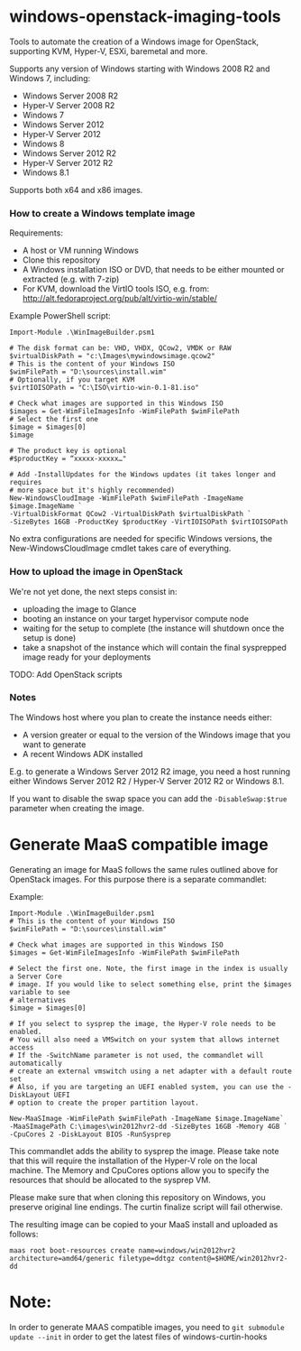 windows-openstack-imaging-tools
===============================

Tools to automate the creation of a Windows image for OpenStack, supporting KVM, Hyper-V, ESXi, baremetal and more.

Supports any version of Windows starting with Windows 2008 R2 and Windows 7, including:

* Windows Server 2008 R2
* Hyper-V Server 2008 R2
* Windows 7
* Windows Server 2012
* Hyper-V Server 2012
* Windows 8
* Windows Server 2012 R2
* Hyper-V Server 2012 R2
* Windows 8.1

Supports both x64 and x86 images.

### How to create a Windows template image

Requirements:

* A host or VM running Windows 
* Clone this repository
* A Windows installation ISO or DVD, that needs to be either mounted or extracted (e.g. with 7-zip)
* For KVM, download the VirtIO tools ISO, e.g. from: http://alt.fedoraproject.org/pub/alt/virtio-win/stable/

Example PowerShell script:

    Import-Module .\WinImageBuilder.psm1

    # The disk format can be: VHD, VHDX, QCow2, VMDK or RAW
    $virtualDiskPath = "c:\Images\mywindowsimage.qcow2"
    # This is the content of your Windows ISO
    $wimFilePath = "D:\sources\install.wim"
    # Optionally, if you target KVM
    $virtIOISOPath = "C:\ISO\virtio-win-0.1-81.iso"

    # Check what images are supported in this Windows ISO
    $images = Get-WimFileImagesInfo -WimFilePath $wimFilePath
    # Select the first one
    $image = $images[0]
    $image

    # The product key is optional
    #$productKey = “xxxxx-xxxxx…"

    # Add -InstallUpdates for the Windows updates (it takes longer and requires
    # more space but it's highly recommended)
    New-WindowsCloudImage -WimFilePath $wimFilePath -ImageName $image.ImageName `
    -VirtualDiskFormat QCow2 -VirtualDiskPath $virtualDiskPath `
    -SizeBytes 16GB -ProductKey $productKey -VirtIOISOPath $virtIOISOPath

No extra configurations are needed for specific Windows versions, the New-WindowsCloudImage cmdlet takes care of everything.

### How to upload the image in OpenStack

We're not yet done, the next steps consist in:

* uploading the image to Glance
* booting an instance on your target hypervisor compute node
* waiting for the setup to complete (the instance will shutdown once the setup is done) 
* take a snapshot of the instance which will contain the final sysprepped image ready for your deployments

TODO: Add OpenStack scripts

### Notes

The Windows host where you plan to create the instance needs either:

* A version greater or equal to the version of the Windows image that you want to generate
* A recent Windows ADK installed

E.g. to generate a Windows Server 2012 R2 image, you need a host running either Windows Server 2012 R2 / Hyper-V Server 2012 R2 or Windows 8.1.

If you want to disable the swap space you can add the `-DisableSwap:$true` parameter when creating the image.


Generate MaaS compatible image
==============================

Generating an image for MaaS follows the same rules outlined above for OpenStack images. For this purpose there is a separate commandlet:


Example:

    Import-Module .\WinImageBuilder.psm1
    # This is the content of your Windows ISO
    $wimFilePath = "D:\sources\install.wim"

    # Check what images are supported in this Windows ISO
    $images = Get-WimFileImagesInfo -WimFilePath $wimFilePath

    # Select the first one. Note, the first image in the index is usually a Server Core
    # image. If you would like to select something else, print the $images variable to see
    # alternatives
    $image = $images[0]

    # If you select to sysprep the image, the Hyper-V role needs to be enabled.
    # You will also need a VMSwitch on your system that allows internet access
    # If the -SwitchName parameter is not used, the commandlet will automatically
    # create an external vmswitch using a net adapter with a default route set
    # Also, if you are targeting an UEFI enabled system, you can use the -DiskLayout UEFI
    # option to create the proper partition layout.

    New-MaaSImage -WimFilePath $wimFilePath -ImageName $image.ImageName`
    -MaaSImagePath C:\images\win2012hvr2-dd -SizeBytes 16GB -Memory 4GB `
    -CpuCores 2 -DiskLayout BIOS -RunSysprep

This commandlet adds the ability to sysprep the image. Please take note that this will require the installation of the Hyper-V role on the local machine. The Memory and CpuCores options allow you to specify the resources that should be allocated to the sysprep VM.

Please make sure that when cloning this repository on Windows, you preserve original line endings. The curtin finalize script will fail otherwise.

The resulting image can be copied to your MaaS install and uploaded as follows:

    maas root boot-resources create name=windows/win2012hvr2 architecture=amd64/generic filetype=ddtgz content@=$HOME/win2012hvr2-dd

# Note:
In order to generate MAAS compatible images, you need to ` git submodule update --init ` in order to get the latest files of windows-curtin-hooks
